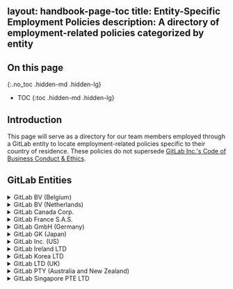 layout: handbook-page-toc
title: Entity-Specific Employment Policies
description: A directory of employment-related policies categorized by entity
---

## On this page
{:.no_toc .hidden-md .hidden-lg}

- TOC
{:toc .hidden-md .hidden-lg}

## Introduction

This page will serve as a directory for our team members employed through a GitLab entity to locate employment-related policies specific to their country of residence. These policies do not supersede [GitLab Inc.'s Code of Business Conduct & Ethics](https://about.gitlab.com/handbook/legal/gitlab-code-of-business-conduct-and-ethics/). 

## GitLab Entities
<details>
  <summary markdown="span">GitLab BV (Belgium)</summary>
</details>
<details>
  <summary markdown="span">GitLab BV (Netherlands)</summary>
</details>
<details>
  <summary markdown="span">GitLab Canada Corp.</summary>
</details>
<details>
  <summary markdown="span">GitLab France S.A.S.</summary>
</details>
<details>
  <summary markdown="span">GitLab GmbH (Germany)</summary>
</details>
<details>
  <summary markdown="span">GitLab GK (Japan)</summary>
</details>
<details>
  <summary markdown="span">GitLab Inc. (US)</summary>
</details>
<details>
  <summary markdown="span">GitLab Ireland LTD</summary>
</details>
<details>
  <summary markdown="span">GitLab Korea LTD</summary>
</details>
<details>
  <summary markdown="span">GitLab LTD (UK)</summary>
</details>
<details>
  <summary markdown="span">GitLab PTY (Australia and New Zealand)</summary>
</details>
<details>
  <summary markdown="span">GitLab Singapore PTE LTD</summary>
**Health and Safety**
- [How to Create an Ergonomic Workspace](https://about.gitlab.com/company/culture/all-remote/tips/#create-an-ergonomic-workspace)
- [Focus your Workspace](https://about.gitlab.com/company/culture/all-remote/getting-started/#focus-your-workspace)
- [Combating Burnout, Isolation, and Anxiety in a Remote Workplace](https://about.gitlab.com/company/culture/all-remote/mental-health/)
- [Considerations for a Productive Home Office](https://about.gitlab.com/company/culture/all-remote/workspace/#introduction)
- [Equipment Examples](https://about.gitlab.com/handbook/finance/expenses/#-not-sure-what-to-buy-equipment-examples)
- [Hardware Expense Guide](https://about.gitlab.com/handbook/finance/expenses/#-hardware)
 
**Data Protection/Privacy Policy**
- [Employee Privacy Policy](https://about.gitlab.com/handbook/legal/privacy/employee-privacy-policy/)
- [GitLab Privacy Policy](https://about.gitlab.com/privacy/)
 
**Workplace Harassment Policy**
- [Anti-Harassment Policy](https://about.gitlab.com/handbook/anti-harassment/#introduction)
- [Code of Business Conduct & Ethics](https://about.gitlab.com/handbook/legal/gitlab-code-of-business-conduct-and-ethics/)
 
**Fair Employment Practices Policy**
- [GitLab PTE LTD Fair Employment Practices Policy](https://docs.google.com/document/d/1osJfO9BysOqjpt5iLnqygXX7B5Imb9NXIXA3KBtDCJk/edit?usp=sharing)
</details>
